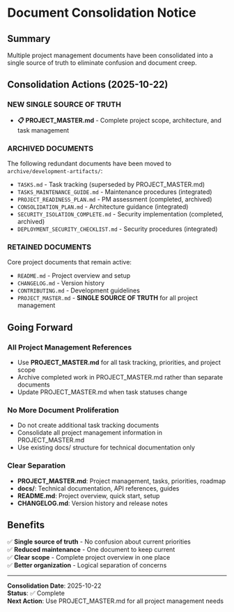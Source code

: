 # Document Consolidation Notice

## Summary
Multiple project management documents have been consolidated into a single source of truth to eliminate confusion and document creep.

## Consolidation Actions (2025-10-22)

### **NEW SINGLE SOURCE OF TRUTH**
- **📋 PROJECT_MASTER.md** - Complete project scope, architecture, and task management

### **ARCHIVED DOCUMENTS**
The following redundant documents have been moved to `archive/development-artifacts/`:
- `TASKS.md` - Task tracking (superseded by PROJECT_MASTER.md)
- `TASKS_MAINTENANCE_GUIDE.md` - Maintenance procedures (integrated)
- `PROJECT_READINESS_PLAN.md` - PM assessment (completed, archived)
- `CONSOLIDATION_PLAN.md` - Architecture guidance (integrated)
- `SECURITY_ISOLATION_COMPLETE.md` - Security implementation (completed, archived)
- `DEPLOYMENT_SECURITY_CHECKLIST.md` - Security procedures (integrated)

### **RETAINED DOCUMENTS**
Core project documents that remain active:
- `README.md` - Project overview and setup
- `CHANGELOG.md` - Version history
- `CONTRIBUTING.md` - Development guidelines
- `PROJECT_MASTER.md` - **SINGLE SOURCE OF TRUTH** for all project management

## Going Forward

### **All Project Management References**
- Use **PROJECT_MASTER.md** for all task tracking, priorities, and project scope
- Archive completed work in PROJECT_MASTER.md rather than separate documents
- Update PROJECT_MASTER.md when task statuses change

### **No More Document Proliferation**
- Do not create additional task tracking documents
- Consolidate all project management information in PROJECT_MASTER.md
- Use existing docs/ structure for technical documentation only

### **Clear Separation**
- **PROJECT_MASTER.md**: Project management, tasks, priorities, roadmap
- **docs/**: Technical documentation, API references, guides
- **README.md**: Project overview, quick start, setup
- **CHANGELOG.md**: Version history and release notes

## Benefits
✅ **Single source of truth** - No confusion about current priorities  
✅ **Reduced maintenance** - One document to keep current  
✅ **Clear scope** - Complete project overview in one place  
✅ **Better organization** - Logical separation of concerns  

---

**Consolidation Date**: 2025-10-22  
**Status**: ✅ Complete  
**Next Action**: Use PROJECT_MASTER.md for all project management needs